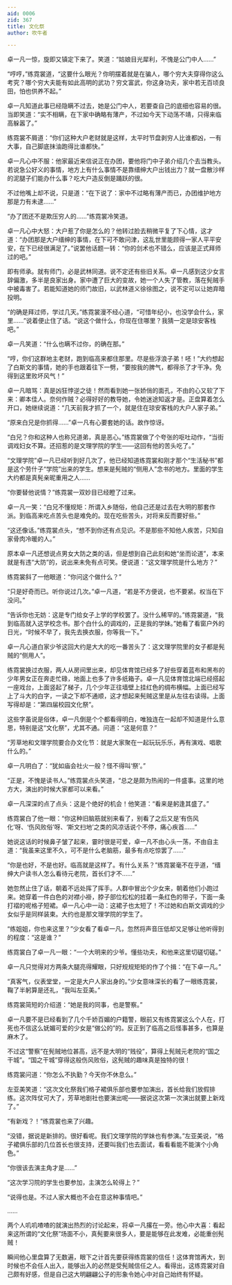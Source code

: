 ```yaml
---
aid: 0006
zid: 367
title: 文化祭
author: 吹牛者

---
```




  卓一凡一惊，旋即又镇定下来了。笑道：“姑娘目光犀利，不愧是公门中人……”

  “哼哼，”练霓裳道，“这要什么眼光？你明摆着就是在骗人，哪个穷大夫穿得你这么考究？哪个穷大夫能有如此高明的武功？穷文富武，你这身功夫，家中若无百顷良田，怕也供养不起。”

  卓一凡知道此事已经隐瞒不过去，她是公门中人，若要查自己的底细也容易的很。当即笑道：“实不相瞒，在下家中确略有薄产，不过如今天下动荡不靖，只得来临高躲嚣了。”

  练霓裳不屑道：“你们这种大户老财就是这样，太平时节盘剥穷人比谁都凶，一有大事，自己脚底抹油跑得比谁都快。”

  卓一凡心中不服：他家最近来信说正在办团，要他将门中子弟介绍几个去当教头。若说急公好义的事情，地方上有什么事情不是靠缙绅大户出钱出力？就一盘散沙样的泥腿子们能办什么事？吃大户造反倒是踊跃的很。

  不过他嘴上却不说，只是道：“在下说了：家中不过略有薄产而已，办团维护地方那是力有未逮……”

  “办了团还不是欺压穷人的……”练霓裳冷笑道。

  卓一凡心中大怒：大户惹了你是怎么的？他转过脸去稍微平复了下心情，这才道：“办团那是大户缙绅的事情，在下可不敢问津，这乱世里能顾得一家人平平安安，在下已经很满足了。”说罢他话题一转：“你的剑术也不错么，应该是正式拜师过的吧。”

  即有师承。就有师门，必是武林同道。说不定还有些旧关系。卓一凡感到这少女言辞偏激，多半是良家出身。家中遭了巨大的变故，她一个人失了管教，落在髡贼手中被毒害了。若能知道她的师门故旧，以武林道义徐徐图之，说不定可以让她弃暗投明。

  “的确是拜过师，学过几天。”练霓裳漫不经心道，“可惜年纪小，也没学会什么，家里……”说着便止住了话。“说这个做什么，你现在住哪里？我猜一定是琼安客栈吧。”

  卓一凡笑道：“什么也瞒不过你，的确在那。”

  “哼，你们这群地主老财，跑到临高来都住那里。尽是些浮浪子弟！呸！”大约想起了白斯文的事情，她的手也跟着往下一劈，“要按我的脾气，都得杀了才干净。免得到这里败坏风气！”

  卓一凡暗骂：真是凶狂悖逆之徒！然而看到她一张娇俏的面孔，不由的心又软了下来：卿本佳人。奈何作贼？必得好好的教导她，令她迷途知返才是。正盘算着怎么开口，她继续说道：“几天前我才抓了一个，就是住在琼安客栈的大户人家子弟。”

  “原来白兄是你抓得……”卓一凡有心要套她的话。故作惊讶。

  “白兄？你和这种人也称兄道弟，真是恶心。”练霓裳做了个夸张的呕吐动作，“当街调戏妇女不算。还招惹的是文理学院的学生——这回有他的苦头吃了。”

  “文理学院”卓一凡已经听到好几次了，他已经知道练霓裳和刚才那个“生活秘书”都是这个劳什子“学院”出来的学生。想来是髡贼的“侧用人”念书的地方。里面的学生大约都是真髡亲昵重用之人……

  “你要替他说情？”练霓裳一双妙目已经瞪了过来。

  卓一凡一笑：“白兄不懂规矩：所谓入乡随俗，他自己还是过去在大明的那套作派。到临高来吃点苦头也是难免的。现在吃些苦头，对将来反而要好些。”

  “这还像话。”练霓裳点头，“想不到你还有点见识。不是那些不知他人疾苦，只知自家骨肉冷暖的人。”

  原本卓一凡还想说点男女大防之类的话，但是想到自己此刻和她“坐而论道”，本来就是有违“大防”的，说出来未免有点可笑。便说道：“这文理学院是什么地方？”

  练霓裳斜了一他眼道：“你问这个做什么？”

  “只是好奇而已。听你说过几次。”卓一凡道，“若是不方便说，也不要紧。权当在下没问。”

  “告诉你也无妨：这是专门给女子上学的学校罢了。没什么稀罕的。”练霓裳道，“我到临高就入这学校念书。那个白什么的调戏的，正是我的学妹。”她看了看窗户外的日光，“时候不早了，我先去换衣服，你等我一下。”

  卓一凡心道白家少爷这回大约是大大的吃一番苦头了：这文理学院里的女子都是髡贼的“侧用人”。

  练霓裳换过衣服，两人从房间里出来，却见体育馆已经多了好些穿着蓝布和黑布的少年男女正在奔走忙碌，地面上也多了许多纸箱子。卓一凡见体育馆北端已经搭起一座戏台，上面竖起了梯子，几个少年正往墙壁上挂红色的绸布横幅。上面已经写上了斗大的白字，一读之下却不通顺，这才想起来髡贼这里是从左往右读得。上面写得却是：“第四届校园文化祭”。

  这些字虽说是俗体，卓一凡倒是个个都看得明白，唯独连在一起却不知道是什么意思，特别是这“文化祭”，尤其不通。问道：“这是何意？”

  “芳草地和文理学院要合办文化节：就是大家聚在一起玩玩乐乐，再有演戏、唱歌什么的。”

  卓一凡明白了：“犹如庙会社火一般？怪不得叫‘祭’。”

  “正是，不愧是读书人。”练霓裳点头笑道，“总之是颇为热闹的一件盛事。这里的地方大，演出的时候大家都可以来看。”

  卓一凡深深的点了点头：这是个绝好的机会！他笑道：“看来是躬逢其盛了。”

  练霓裳白了他一眼：“你这种旧脑筋就别来看了，别看了之后又是‘有伤风化’呀、‘伤风败俗’呀、‘斯文扫地’之类的风凉话说个不停，痛心疾首……”

  她说这话的时候鼻子皱了起来，霎时很是可爱，卓一凡不由心头一荡，不由自主道：“我虽来这里不久，可不是什么老脑筋，最多有点吃惊罢了……”

  “你是也好，不是也好。临高就是这样了。有什么关系？”练霓裳毫不在乎道，“缙绅大户读书人怎么看待元老院，首长们才不……”

  她忽然止住了话，朝着不远处挥了挥手。人群中冒出个少女来，朝着他们小跑过来。她穿着一件白色的对襟小褂，脖子部位松松的挂着一条红色的带子，下面一条打褶的呢格子短裙。卓一凡心中一动：这裙子也太短了！不过她和白斯文调戏的少女似乎是同样装束。大约也是那文理学院的学生了。

  “练姐姐，你也来这里？”少女看了看卓一凡，忽然将声音压低却又足够让他听得到的程度：“这是谁？”

  练霓裳白了卓一凡一眼：“一个大明来的少爷。懂些功夫，和他来这里切磋切磋。”

  卓一凡只觉得对方两条大腿亮得耀眼，只好规规矩矩的作了个揖：“在下卓一凡。”

  “真客气，仪表堂堂，一定是大户人家出身的。”少女意味深长的看了一眼练霓裳，鞠了半躬算是还礼，“我叫左亚美。”

  练霓裳简短的介绍道：“她是我的同事，也是警察。”

  卓一凡要不是已经看到了几个千娇百媚的户籍警，眼前又有练霓裳这么个人在，打死也不信这么妩媚可爱的少女是“做公的”的。反正到了临高之后怪事甚多，也算是麻木了。

  不过这“警察”在髡贼地位甚高，远不是大明的“贱役”，算得上髡贼元老院的“国之干城”。“国之干城”穿得这般伤风败俗，这髡贼的趣味真是独特的很！

  练霓裳问道：“你怎么不执勤？今天你不休息么。”

  左亚美笑道：“这次文化祭我们格子裙俱乐部也要参加演出，首长给我们放假排练。这次阵仗可大了，芳草地剧社也要演出呢——据说这次第一次演出就要上新戏了。”

  “有新戏？！”练霓裳也来了兴趣。

  “没错，据说是新排的。很好看呢。我们文理学院的学妹也有参演。”左亚美说，“格子裙俱乐部的几位首长也很支持，还要叫我们也去面试，看看看能不能演个小角色。”

  “你很该去演主角才是……”

  “这次学习院的学生也要参加，主演怎么轮得上？”

  “说得也是。不过人家大概也不会在意这种事情吧。”

  ……

  两个人叽叽喳喳的就演出热烈的讨论起来，将卓一凡撂在一旁。他心中大喜：看起来这所谓的“文化祭”场面不小，真髡要来很多人，要是能够在此发难，必能重创髡贼！

  瞬间他心里盘算了无数遍，眼下之计首先要获得练霓裳的信任！这体育馆再大，到时候也不会任人出入，能够出入的必然是受髡贼信任之人。看得出，这练霓裳对自己颇有好感，但是自己这大明翩翩公子的形象令她心中对自己始终有怀疑。



